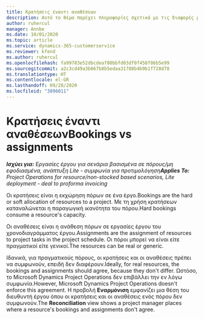 ```yaml
---
title: Κρατήσεις έναντι αναθέσεων
description: Αυτό το θέμα παρέχει πληροφορίες σχετικά με τις διαφορές μεταξύ των κρατήσεων πόρων και των αναθέσεων πόρων.
author: ruhercul
manager: Annbe
ms.date: 10/01/2020
ms.topic: article
ms.service: dynamics-365-customerservice
ms.reviewer: kfend
ms.author: ruhercul
ms.openlocfilehash: fa99783e52dbcdeaf80bbfd03df0f458f86b5e99
ms.sourcegitcommit: a2c3cd49a3b667b8b5edaa31788b4b9b1f728d78
ms.translationtype: HT
ms.contentlocale: el-GR
ms.lasthandoff: 09/28/2020
ms.locfileid: "3896011"
---
```

# <a name="bookings-vs-assignments"></a><span data-ttu-id="91b9e-103">Κρατήσεις έναντι αναθέσεων</span><span class="sxs-lookup"><span data-stu-id="91b9e-103">Bookings vs assignments</span></span>

<span data-ttu-id="91b9e-104">_**Ισχύει για:** Εργασίες έργου για σενάρια βασισμένα σε πόρους/μη εφοδιασμένα, ανάπτυξη Lite - συμφωνία για προτιμολόγηση_</span><span class="sxs-lookup"><span data-stu-id="91b9e-104">_**Applies To:** Project Operations for resource/non-stocked based scenarios, Lite deployment - deal to proforma invoicing_</span></span>

<span data-ttu-id="91b9e-105">Οι κρατήσεις είναι η εκχώρηση πόρων σε ένα έργο.</span><span class="sxs-lookup"><span data-stu-id="91b9e-105">Bookings are the hard or soft allocation of resources to a project.</span></span> <span data-ttu-id="91b9e-106">Με τη χρήση κρατήσεων καταναλώνεται η παραγωγική ικανότητα του πόρου.</span><span class="sxs-lookup"><span data-stu-id="91b9e-106">Hard bookings consume a resource's capacity.</span></span> 

<span data-ttu-id="91b9e-107">Οι αναθέσεις είναι η ανάθεση πόρων σε εργασίες έργου του χρονοδιαγράμματος έργου.</span><span class="sxs-lookup"><span data-stu-id="91b9e-107">Assignments are the assignment of resources to project tasks in the project schedule.</span></span> <span data-ttu-id="91b9e-108">Οι πόροι μπορεί να είναι είτε πραγματικοί είτε γενικοί.</span><span class="sxs-lookup"><span data-stu-id="91b9e-108">The resources can be real or generic.</span></span> 

<span data-ttu-id="91b9e-109">Ιδανικά, για πραγματικούς πόρους, οι κρατήσεις και οι αναθέσεις πρέπει να συμφωνούν, επειδή δεν διαφέρουν.</span><span class="sxs-lookup"><span data-stu-id="91b9e-109">Ideally, for real resources, the bookings and assignments should agree, because they don't differ.</span></span> <span data-ttu-id="91b9e-110">Ωστόσο, το Microsoft Dynamics Project Operations δεν επιβάλλει την εν λόγω συμφωνία.</span><span class="sxs-lookup"><span data-stu-id="91b9e-110">However, Microsoft Dynamics Project Operations doesn't enforce this agreement.</span></span> <span data-ttu-id="91b9e-111">Η προβολή **Εναρμόνιση** εμφανίζει μια θέση του διευθυντή έργου όπου οι κρατήσεις και οι αναθέσεις ενός πόρου δεν συμφωνούν.</span><span class="sxs-lookup"><span data-stu-id="91b9e-111">The **Reconciliation** view shows a project manager places where a resource's bookings and assignments don't agree.</span></span>
